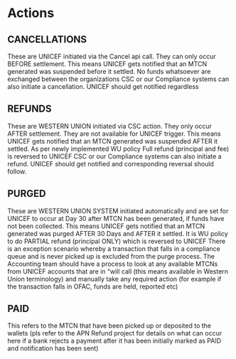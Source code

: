 # Actions

## CANCELLATIONS  

These are UNICEF initiated via the Cancel api call. They can only occur BEFORE settlement.
This means UNICEF gets notified that an MTCN generated was suspended before it settled.
No funds whatsoever are exchanged between the organizations
CSC or our Compliance systems can also initiate a cancellation. UNICEF should get notified regardless
  

## REFUNDS

These are WESTERN UNION initiated via CSC action. They only occur AFTER  settlement. They are not available for UNICEF trigger.
This means UNICEF gets notified that an MTCN generated was suspended AFTER it settled.
As per newly implemented WU policy Full refund (principal and fee) is reversed to UNICEF
CSC or our Compliance systems can also initiate a refund. UNICEF should get notified and corresponding reversal should follow.    


## PURGED  

These are WESTERN UNION SYSTEM initiated automatically and are set for UNICEF to occur at Day 30 after MTCN has been generated, if funds have not been collected.
This means UNICEF gets notified that an MTCN generated was purged AFTER 30 Days and AFTER it settled.
It is WU policy to do PARTIAL  refund (principal ONLY) which is reversed to UNICEF
There is an exception scenario whereby a transaction that falls in a compliance queue and is never picked up is excluded from the purge process.  The Accounting team should have a process to look at any available MTCNs from UNICEF accounts that are in “will call (this means available in Western Union terminology) and manually take any required action (for example if the transaction falls in OFAC, funds are held, reported etc)   

  
## PAID  

This refers to the MTCN that have been picked up or deposited to the wallets (pls refer to the APN Refund project for details on what can occur here if a bank rejects a payment after it has been initially marked as PAID and notification has been sent)  
